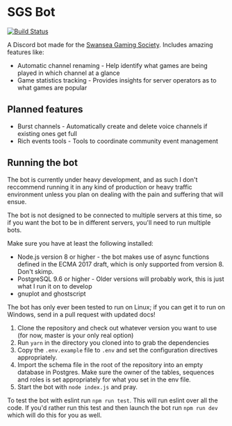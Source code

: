 # SGS Bot

[![Build Status](https://travis-ci.org/ciarancrocker/sgs_bot.svg?branch=master)](https://travis-ci.org/ciarancrocker/sgs_bot)

A Discord bot made for the [Swansea Gaming Society](https://sugaming.co.uk).
Includes amazing features like:

* Automatic channel renaming - Help identify what games are being played in
which channel at a glance
* Game statistics tracking - Provides insights for server operators as to what
games are popular

## Planned features

* Burst channels - Automatically create and delete voice channels if existing
ones get full
* Rich events tools - Tools to coordinate community event management

## Running the bot

The bot is currently under heavy development, and as such I don't reccommend
running it in any kind of production or heavy traffic environment unless you
plan on dealing with the pain and suffering that will ensue.

The bot is not designed to be connected to multiple servers at this time, so if
you want the bot to be in different servers, you'll need to run multiple bots.

Make sure you have at least the following installed:

* Node.js version 8 or higher - the bot makes use of async functions defined in
the ECMA 2017 draft, which is only supported from version 8. Don't skimp.
* PostgreSQL 9.6 or higher - Older versions will probably work, this is just
what I run it on to develop
* gnuplot and ghostscript

The bot has only ever been tested to run on Linux; if you can get it to run on
Windows, send in a pull request with updated docs!

1. Clone the repository and check out whatever version you want to use (for now,
   master is your only real option)
2. Run `yarn` in the directory you cloned into to grab the dependencies
3. Copy the `.env.example` file to `.env` and set the configuration directives
   appropriately.
4. Import the schema file in the root of the repository into an empty database
   in Postgres. Make sure the owner of the tables, sequences and roles is set
   appropriately for what you set in the env file.
5. Start the bot with `node index.js` and pray.

To test the bot with eslint run `npm run test`. This will run eslint over all the code. If you'd
rather run this test and then launch the bot run `npm run dev` which will do this for you as well.
